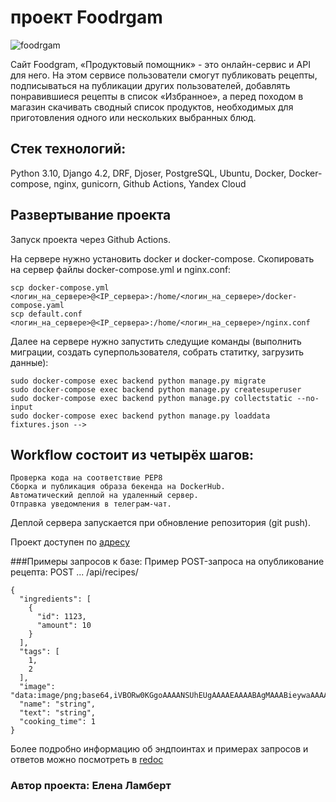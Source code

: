 # проект Foodrgam
![foodrgam](https://github.com/ElenaL1/foodgram-project-react/actions/workflows/main.yml/badge.svg?event=push)

Сайт Foodgram, «Продуктовый помощник» - это онлайн-сервис и API для него. На этом сервисе пользователи смогут публиковать рецепты, подписываться на публикации других пользователей, добавлять понравившиеся рецепты в список «Избранное», а перед походом в магазин скачивать сводный список продуктов, необходимых для приготовления одного или нескольких выбранных блюд.

## Стек технологий:
Python 3.10, Django 4.2, DRF, Djoser, PostgreSQL, Ubuntu, Docker, Docker-compose, nginx, gunicorn, Github Actions, Yandex Cloud

## Развертывание проекта
Запуск проекта через Github Actions.

На сервере нужно установить docker и docker-compose. Скопировать на сервер файлы docker-compose.yml и nginx.conf:
```
scp docker-compose.yml <логин_на_сервере>@<IP_сервера>:/home/<логин_на_сервере>/docker-compose.yaml
scp default.conf <логин_на_сервере>@<IP_сервера>:/home/<логин_на_сервере>/nginx.conf
```

Далее на сервере нужно запустить следущие команды (выполнить миграции, создать суперпользователя, собрать статитку, загрузить данные):
```
sudo docker-compose exec backend python manage.py migrate
sudo docker-compose exec backend python manage.py createsuperuser
sudo docker-compose exec backend python manage.py collectstatic --no-input
sudo docker-compose exec backend python manage.py loaddata fixtures.json -->
```

## Workflow состоит из четырёх шагов:
    Проверка кода на соответствие PEP8 
    Сборка и публикация образа бекенда на DockerHub.
    Автоматический деплой на удаленный сервер.
    Отправка уведомления в телеграм-чат.
Деплой сервера запускается при обновление репозитория (git push).


Проект доступен по [адресу](http://158.160.44.210/)


###Примеры запросов к базе:
Пример POST-запроса на опубликование рецепта: POST ... /api/recipes/
```
{
  "ingredients": [
    {
      "id": 1123,
      "amount": 10
    }
  ],
  "tags": [
    1,
    2
  ],
  "image": "data:image/png;base64,iVBORw0KGgoAAAANSUhEUgAAAAEAAAABAgMAAABieywaAAAACVBMVEUAAAD///9fX1/S0ecCAAAACXBIWXMAAA7EAAAOxAGVKw4bAAAACklEQVQImWNoAAAAggCByxOyYQAAAABJRU5ErkJggg==",
  "name": "string",
  "text": "string",
  "cooking_time": 1
}
```
Более подробно информацию об эндпоинтах и примерах запросов и ответов можно посмотреть в 
[redoc](http://158.160.44.210/redoc.html)

### Автор проекта: Елена Ламберт

